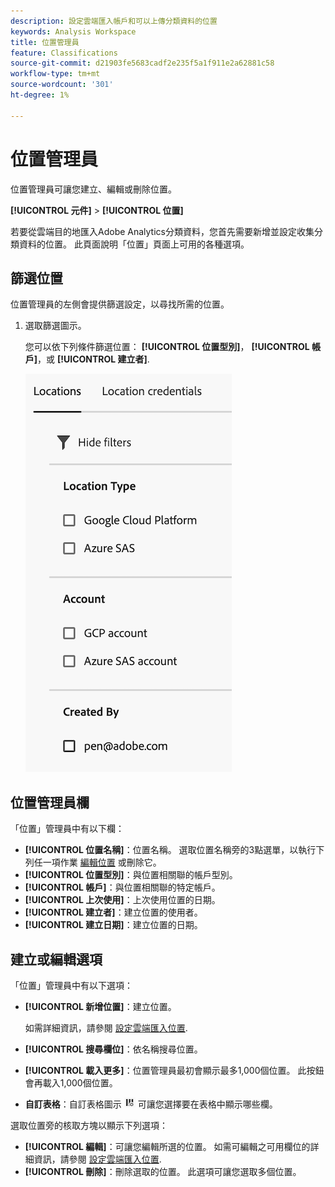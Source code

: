 ```yaml
---
description: 設定雲端匯入帳戶和可以上傳分類資料的位置
keywords: Analysis Workspace
title: 位置管理員
feature: Classifications
source-git-commit: d21903fe5683cadf2e235f5a1f911e2a62881c58
workflow-type: tm+mt
source-wordcount: '301'
ht-degree: 1%

---
```


# 位置管理員

位置管理員可讓您建立、編輯或刪除位置。

**[!UICONTROL 元件]** > **[!UICONTROL 位置]**

若要從雲端目的地匯入Adobe Analytics分類資料，您首先需要新增並設定收集分類資料的位置。 此頁面說明「位置」頁面上可用的各種選項。

## 篩選位置

位置管理員的左側會提供篩選設定，以尋找所需的位置。

1. 選取篩選圖示。

   您可以依下列條件篩選位置： **[!UICONTROL 位置型別]**， **[!UICONTROL 帳戶]**，或 **[!UICONTROL 建立者]**.

   ![位置篩選器](assets/locations-filters.png)

## 位置管理員欄

「位置」管理員中有以下欄：

* **[!UICONTROL 位置名稱]**：位置名稱。 選取位置名稱旁的3點選單，以執行下列任一項作業 [編輯位置](/help/components/locations/configure-import-locations.md) 或刪除它。
* **[!UICONTROL 位置型別]**：與位置相關聯的帳戶型別。
* **[!UICONTROL 帳戶]**：與位置相關聯的特定帳戶。
* **[!UICONTROL 上次使用]**：上次使用位置的日期。
* **[!UICONTROL 建立者]**：建立位置的使用者。
* **[!UICONTROL 建立日期]**：建立位置的日期。

## 建立或編輯選項

「位置」管理員中有以下選項：

* **[!UICONTROL 新增位置]**：建立位置。

  如需詳細資訊，請參閱 [設定雲端匯入位置](/help/components/locations/configure-import-locations.md).
* **[!UICONTROL 搜尋欄位]**：依名稱搜尋位置。
* **[!UICONTROL 載入更多]**：位置管理員最初會顯示最多1,000個位置。 此按鈕會再載入1,000個位置。
* **自訂表格**：自訂表格圖示 ![自訂表格圖示](assets/customize-table-icon.png) 可讓您選擇要在表格中顯示哪些欄。

選取位置旁的核取方塊以顯示下列選項：

* **[!UICONTROL 編輯]**：可讓您編輯所選的位置。 如需可編輯之可用欄位的詳細資訊，請參閱 [設定雲端匯入位置](/help/components/locations/configure-import-accounts.md).
* **[!UICONTROL 刪除]**：刪除選取的位置。 此選項可讓您選取多個位置。
